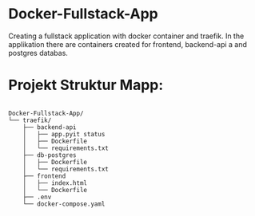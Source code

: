 # Docker-Fullstack-App
Creating a fullstack application with docker container and traefik. In the applikation there are containers created for frontend, backend-api a and postgres databas.


# Projekt Struktur Mapp: 

```text

Docker-Fullstack-App/
└── traefik/
    ├── backend-api
    │   ├── app.pyit status
    │   ├── Dockerfile
    │   └── requirements.txt
    ├── db-postgres
    │   ├── Dockerfile
    │   └── requirements.txt
    ├── frontend
    │   ├── index.html
    │   └── Dockerfile
    ├── .env
    └── docker-compose.yaml


